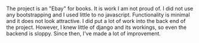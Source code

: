 The project is an "Ebay" for books. It is work I am not proud of. I did not use any bootstrapping and I used little to no javascript. Functionality is minimal and it does not look attractive. I did put a lot of work into the back end of the project. However, I knew little of django and its workings, so even the backend is sloppy. Since then, I've made a lot of improvement.

